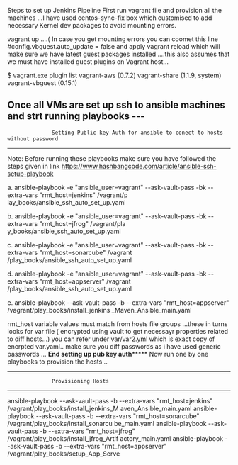 Steps to set up Jenkins Pipeline
First run vagrant file and provision all the machines ...I have used centos-sync-fix box which customised to add necessary Kernel dev packages to avoid mounting errors.

vagrant up ....( In case you get mounting errors you can coomet this line #config.vbguest.auto_update = false and apply vagrant reload which will make sure we have latest guest packages installed ....this also assumes that we must have installed guest plugins on Vagrant host...

$ vagrant.exe plugin list
vagrant-aws (0.7.2)
vagrant-share (1.1.9, system)
vagrant-vbguest (0.15.1)

Once all VMs are set up ssh to ansible machines and strt running playbooks ---
---------------------------------------------------------------------------------------------------------------
                  Setting Public key Auth for ansible to conect to hosts without password 
---------------------------------------------------------------------------------------------------------------
Note: Before running these playbooks make sure you have followed the steps given in link https://www.hashbangcode.com/article/ansible-ssh-setup-playbook
            
a. ansible-playbook -e "ansible_user=vagrant" --ask-vault-pass -bk --extra-vars "rmt_host=jenkins" /vagrant/p
lay_books/ansible_ssh_auto_set_up.yaml

b. ansible-playbook -e "ansible_user=vagrant" --ask-vault-pass -bk --extra-vars "rmt_host=jfrog" /vagrant/pla
y_books/ansible_ssh_auto_set_up.yaml

c. ansible-playbook -e "ansible_user=vagrant" --ask-vault-pass -bk --extra-vars "rmt_host=sonarcube" /vagrant
/play_books/ansible_ssh_auto_set_up.yaml

d. ansible-playbook -e "ansible_user=vagrant" --ask-vault-pass -bk --extra-vars "rmt_host=appserver" /vagrant
/play_books/ansible_ssh_auto_set_up.yaml

e. ansible-playbook --ask-vault-pass -b --extra-vars "rmt_host=appserver" /vagrant/play_books/install_jenkins
_Maven_Ansible_main.yaml
   
 rmt_host variable values must match from hosts file groups ...these in turns looks for var file ( encrypted using vault to get necessayr properties related to diff hosts...) you can refer under var/var2.yml which is exact copy of encrpted var.yaml.. make sure you diff passwords as i have used generic passwords ...
 **********************************************End setting up pub key auth***************************************************
 Now run one by one playbooks to provision the hosts ..
 
 ---------------------------------------------------------------------------------------------------------------
                  Provisioning Hosts
---------------------------------------------------------------------------------------------------------------
ansible-playbook --ask-vault-pass -b --extra-vars "rmt_host=jenkins" /vagrant/play_books/install_jenkins_M
aven_Ansible_main.yaml
ansible-playbook --ask-vault-pass -b --extra-vars "rmt_host=sonarcube" /vagrant/play_books/install_sonarcu
be_main.yaml
ansible-playbook --ask-vault-pass -b --extra-vars "rmt_host=jfrog" /vagrant/play_books/install_jfrog_Artif
actory_main.yaml
ansible-playbook --ask-vault-pass -b --extra-vars "rmt_host=appserver" /vagrant/play_books/setup_App_Serve
   
